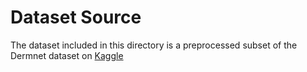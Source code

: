 # Dataset Source

The dataset included in this directory is a preprocessed subset of the Dermnet dataset on [Kaggle](https://www.kaggle.com/datasets/shubhamgoel27/dermnet)
